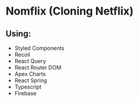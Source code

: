 # Nomflix (Cloning Netflix)

## Using:

- Styled Components
- Recoil
- React Query
- React Router DOM
- Apex Charts
- React Spring
- Typescript
- Firebase

